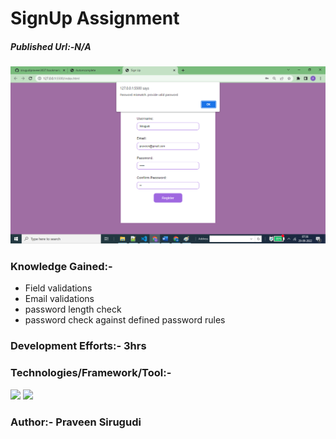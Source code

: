# SignUp Assignment

##### Published Url:-N/A


<img src="https://github.com/sirugudipraveen3637/SignUpProject/blob/main/signup.png" height="50%" width="100%"/>


### Knowledge Gained:-

  - Field validations
  - Email validations
  - password length check
  - password check against defined password rules
  
  
### Development Efforts:- 3hrs
  
### Technologies/Framework/Tool:-
<span>

<img src="https://img.shields.io/badge/-Java%20Script-yellowgreen"/>
<img src="https://img.shields.io/badge/-HTML-blue"/>
</span>


### Author:- <b>Praveen Sirugudi<b>


